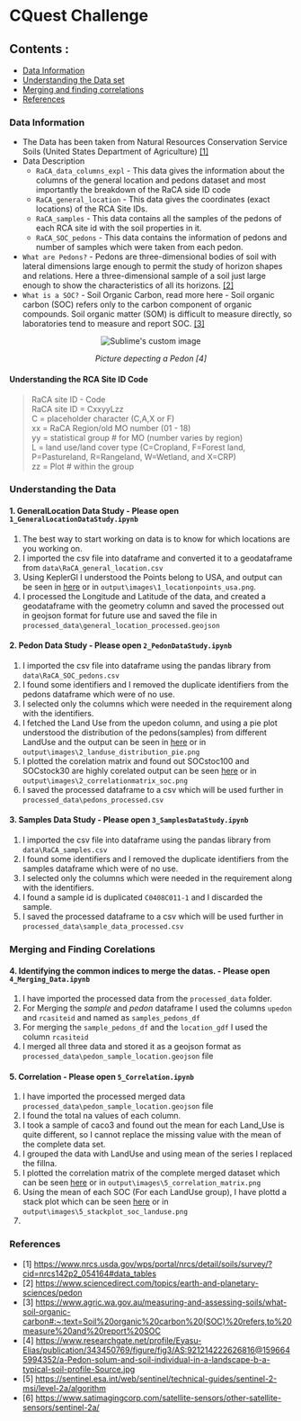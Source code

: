 # CQuest Challenge 

## Contents : 
* [Data Information](#data-information)
* [Understanding the Data set](#understanding-the-data)
* [Merging and finding correlations](#merging-and-finding-correlations)
* [References](#references)

### **Data Information**

* The Data has been taken from Natural Resources Conservation Service Soils (United States Department of Agriculture) [[1]](#1)
* Data Description
  * `RaCA_data_columns_expl` - This data gives the information about the columns of the general location and pedons dataset and most importantly the breakdown of the RaCA side ID code
  * `RaCA_general_location` - This data gives the coordinates (exact locations) of the RCA Site IDs. 
  * `RaCA_samples` - This data contains all the samples of the pedons of each RCA site id with the soil properties in it.
  * `RaCA_SOC_pedons` - This data contains the information of pedons and number of samples which were taken from each pedon. 
* `What are Pedons?` - Pedons are three-dimensional bodies of soil with lateral dimensions large enough to permit the study of horizon shapes and relations. Here a three-dimensional sample of a soil just large enough to show the characteristics of all its horizons. [[2]](#2) 
* `What is a SOC?` - Soil Organic Carbon, read more here - Soil organic carbon (SOC) refers only to the carbon component of organic compounds. Soil organic matter (SOM) is difficult to measure directly, so laboratories tend to measure and report SOC. [[3]](#3)
<p align="center">
  <img src="https://user-images.githubusercontent.com/75158219/131504716-c6b425c1-a4d5-45e0-aaed-e0eccaabe252.png" alt="Sublime's custom image"/>
</p>   
<p align='center'>
   <em>Picture depecting a Pedon [4]</em>
</p>
  
#### Understanding the RCA Site ID Code 
 
>RaCA site ID - Code\
>RaCA site ID = CxxyyLzz\
>C = placeholder character (C,A,X or F)\
>xx = RaCA Region/old MO number (01 - 18)\
>yy = statistical group # for MO (number varies by region)\
>L = land use/land cover type (C=Cropland, F=Forest land, P=Pastureland, R=Rangeland, W=Wetland, and X=CRP)\
>zz = Plot # within the group

### **Understanding the Data**

#### 1. GeneralLocation Data Study - Please open `1_GeneralLocationDataStudy.ipynb`

1. The best way to start working on data is to know for which locations are you working on. 
2. I imported the csv file into dataframe and converted it to a geodataframe from `data\RaCA_general_location.csv`
3. Using KeplerGl I understood the Points belong to USA, and output can be seen in [here](https://user-images.githubusercontent.com/75158219/131683244-dbadc435-0a8b-456e-bc0a-4cb63201e3fa.png) or in `output\images\1_locationpoints_usa.png`.
4. I processed the Longitude and Latitude of the data, and created a geodataframe with the geometry column and saved the processed out in geojson format for future use and saved the file in `processed_data\general_location_processed.geojson`


#### 2. Pedon Data Study - Please open `2_PedonDataStudy.ipynb`

1. I imported the csv file into dataframe using the pandas library from `data\RaCA_SOC_pedons.csv`
2. I found some identifiers and I removed the duplicate identifiers from the pedons dataframe which were of no use. 
3. I selected only the columns which were needed in the requirement along with the identifiers. 
4. I fetched the Land Use from the upedon column, and using a pie plot understood the distribution of the pedons(samples) from different LandUse and the output can be seen in [here](https://user-images.githubusercontent.com/75158219/131683898-79948414-f380-4db9-b26c-8200686bd474.png) or in `output\images\2_landuse_distribution_pie.png`
5. I plotted the corelation matrix and found out SOCstoc100 and SOCstock30 are highly corelated output can be seen [here](https://user-images.githubusercontent.com/75158219/131683820-3bd82c93-3e6e-4a02-bca2-a18ce7d4514d.png) or in `output\images\2_correlationmatrix_soc.png`
6. I saved the processed dataframe to a csv which will be used further in `processed_data\pedons_processed.csv`


#### 3. Samples Data Study - Please open `3_SamplesDataStudy.ipynb`

1. I imported the csv file into dataframe using the pandas library from `data\RaCA_samples.csv` 
2. I found some identifiers and I removed the duplicate identifiers from the samples dataframe which were of no use.
3. I selected only the columns which were needed in the requirement along with the identifiers. 
4. I found a sample id is duplicated `C0408C011-1` and I discarded the sample. 
5. I saved the processed dataframe to a csv which will be used further in `processed_data\sample_data_processed.csv`

### Merging and Finding Corelations

#### 4. Identifying the common indices to merge the datas. - Please open `4_Merging_Data.ipynb`

1. I have imported the processed data from the `processed_data` folder. 
1. For Merging the _sample_ and _pedon_ dataframe I used the columns `upedon` and `rcasiteid` and named as `samples_pedons_df`
2. For merging the `sample_pedons_df` and the `location_gdf` I used the column `rcasiteid` 
3. I merged all three data and stored it as a geojson format as `processed_data\pedon_sample_location.geojson` file


#### 5. Correlation - Please open `5_Correlation.ipynb`

1. I have imported the processed merged data `processed_data\pedon_sample_location.geojson` file
1. I found the total na values of each column.
2. I took a sample of caco3 and found out the mean for each Land_Use is quite different, so I cannot replace the missing value with the mean of the complete data set.
3. I grouped the data with LandUse and using mean of the series I replaced the fillna.
4. I plotted the correlation matrix of the complete merged dataset which can be seen [here](https://user-images.githubusercontent.com/75158219/131684580-d393a582-958b-43fe-8a85-25fb996f22ec.png) or in `output\images\5_correlation_matrix.png`
5. Using the mean of each SOC (For each LandUse group), I have plottd a stack plot which can be seen [here](https://user-images.githubusercontent.com/75158219/131685104-ffdcdf71-91b9-4a42-ac61-a72058999508.png) or in `output\images\5_stackplot_soc_landuse.png`
6. 





### References

* <a id="1">[1]</a> 
https://www.nrcs.usda.gov/wps/portal/nrcs/detail/soils/survey/?cid=nrcs142p2_054164#data_tables
* <a id="2">[2]</a> 
https://www.sciencedirect.com/topics/earth-and-planetary-sciences/pedon
* <a id="3">[3]</a> 
https://www.agric.wa.gov.au/measuring-and-assessing-soils/what-soil-organic-carbon#:~:text=Soil%20organic%20carbon%20(SOC)%20refers,to%20measure%20and%20report%20SOC
* <a id="4">[4]</a> 
https://www.researchgate.net/profile/Eyasu-Elias/publication/343450769/figure/fig3/AS:921214222626816@1596645994352/a-Pedon-solum-and-soil-individual-in-a-landscape-b-a-typical-soil-profile-Source.jpg
* <a id="5">[5]</a> 
https://sentinel.esa.int/web/sentinel/technical-guides/sentinel-2-msi/level-2a/algorithm
* <a id="6">[6]</a> 
https://www.satimagingcorp.com/satellite-sensors/other-satellite-sensors/sentinel-2a/
